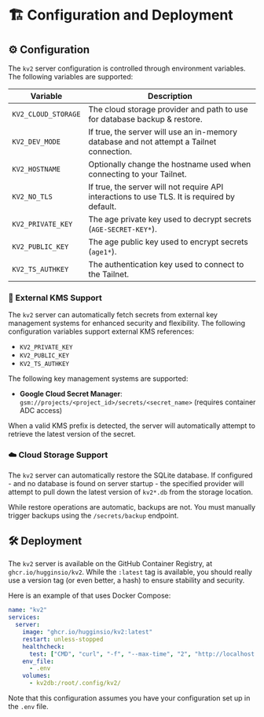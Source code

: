 # 🏗️ Configuration and Deployment

## ⚙️ Configuration

The `kv2` server configuration is controlled through environment variables. The following variables are supported:

| Variable            | Description                                                                                 |
| ------------------- | ------------------------------------------------------------------------------------------- |
| `KV2_CLOUD_STORAGE` | The cloud storage provider and path to use for database backup & restore.                   |
| `KV2_DEV_MODE`      | If true, the server will use an in-memory database and not attempt a Tailnet connection.    |
| `KV2_HOSTNAME`      | Optionally change the hostname used when connecting to your Tailnet.                        |
| `KV2_NO_TLS`        | If true, the server will not require API interactions to use TLS. It is required by default.|
| `KV2_PRIVATE_KEY`   | The age private key used to decrypt secrets (`AGE-SECRET-KEY*`).                            |
| `KV2_PUBLIC_KEY`    | The age public key used to encrypt secrets (`age1*`).                                       |
| `KV2_TS_AUTHKEY`    | The authentication key used to connect to the Tailnet.                                      |

### 🔑 External KMS Support

The `kv2` server can automatically fetch secrets from external key management systems for enhanced security and flexibility. The following configuration variables support external KMS references:

- `KV2_PRIVATE_KEY`
- `KV2_PUBLIC_KEY`
- `KV2_TS_AUTHKEY`

The following key management systems are supported:

- **Google Cloud Secret Manager**: `gsm://projects/<project_id>/secrets/<secret_name>` (requires container ADC access)

When a valid KMS prefix is detected, the server will automatically attempt to retrieve the latest version of the secret.

### ☁️ Cloud Storage Support

The `kv2` server can automatically restore the SQLite database. If configured - and no database is found on server startup - the specified provider will attempt to pull down the latest version of `kv2*.db` from the storage location.

While restore operations are automatic, backups are not. You must manually trigger backups using the `/secrets/backup` endpoint.

## 🛠️ Deployment

The `kv2` server is available on the GitHub Container Registry, at `ghcr.io/hugginsio/kv2`. While the `:latest` tag is available, you should really use a version tag (or even better, a hash) to ensure stability and security.

Here is an example of that uses Docker Compose:

```yaml
name: "kv2"
services:
  server:
    image: "ghcr.io/hugginsio/kv2:latest"
    restart: unless-stopped
    healthcheck:
      test: ["CMD", "curl", "-f", "--max-time", "2", "http://localhost:8080/health"]
    env_file:
      - .env
    volumes:
      - kv2db:/root/.config/kv2/
```

Note that this configuration assumes you have your configuration set up in the `.env` file.
